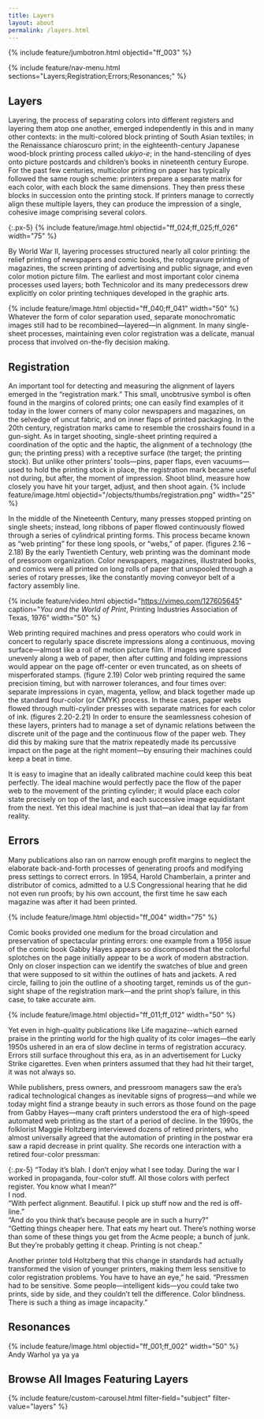 ```yaml
---
title: Layers
layout: about
permalink: /layers.html
---
```


{% include feature/jumbotron.html objectid="ff_003" %} 

{% include feature/nav-menu.html sections="Layers;Registration;Errors;Resonances;" %}

## Layers
Layering, the process of separating colors into different registers and layering them atop one another, emerged independently in this and in many other contexts: in the multi-colored block printing of South Asian textiles; in the Renaissance chiaroscuro print; in the eighteenth-century Japanese wood-block printing process called *ukiyo-e*; in the hand-stenciling of dyes onto picture postcards and children’s books in nineteenth century Europe. For the past few centuries, multicolor printing on paper has typically followed the same rough scheme: printers prepare a separate matrix for each color, with each block the same dimensions. They then press these blocks in succession onto the printing stock. If printers manage to correctly align these multiple layers, they can produce the impression of a single, cohesive image comprising several colors. 

{:.px-5}
{% include feature/image.html objectid="ff_024;ff_025;ff_026" width="75" %}

By World War II, layering processes structured nearly all color printing: the relief printing of newspapers and comic books, the rotogravure printing of magazines, the screen printing of advertising and public signage, and even color motion picture film. The earliest and most important color cinema processes used layers; both Technicolor and its many predecessors drew explicitly on color printing techniques developed in the graphic arts.  

{% include feature/image.html objectid="ff_040;ff_041" width="50" %}
Whatever the form of color separation used, separate monochromatic images still had to be recombined—layered—in alignment. In many single-sheet processes, maintaining even color registration was a delicate, manual process that involved on-the-fly decision making.  
	
## Registration
An important tool for detecting and measuring the alignment of layers emerged in the “registration mark.” This small, unobtrusive symbol is often found in the margins of colored prints; one can easily find examples of it today in the lower corners of many color newspapers and magazines, on the selvedge of uncut fabric, and on inner flaps of printed packaging.  In the 20th century, registration marks came to resemble the crosshairs found in a gun-sight.  As in target shooting, single-sheet printing required a coordination of the optic and the haptic, the alignment of a technology (the gun; the printing press) with a receptive surface (the target; the printing stock). But unlike other printers’ tools—pins, paper flaps, even vacuums—used to hold the printing stock in place, the registration mark became useful not during, but after, the moment of impression. Shoot blind, measure how closely you have hit your target, adjust, and then shoot again. 
{% include feature/image.html objectid="/objects/thumbs/registration.png" width="25" %}

In the middle of the Nineteenth Century, many presses stopped printing on single sheets; instead, long ribbons of paper flowed continuously flowed through a series of cylindrical printing forms. This process became known as “web printing” for these long spools, or “webs,” of paper. (figures 2.16 – 2.18) By the early Twentieth Century, web printing was the dominant mode of pressroom organization.  Color newspapers, magazines, illustrated books, and comics were all printed on long rolls of paper that unspooled through a series of rotary presses, like the constantly moving conveyor belt of a factory assembly line.

{% include feature/video.html objectid="https://vimeo.com/127605645" caption="*You and the World of Print*, Printing Industries Association of Texas, 1976" width="50" %}

Web printing required machines and press operators who could work in concert to regularly space discrete impressions along a continuous, moving surface—almost like a roll of motion picture film. If images were spaced unevenly along a web of paper, then after cutting and folding impressions would appear on the page off-center or even truncated, as on sheets of misperforated stamps. (figure 2.19) Color web printing required the same precision timing, but with narrower tolerances, and four times over: separate impressions in cyan, magenta, yellow, and black together made up the standard four-color (or CMYK) process.  In these cases, paper webs flowed through multi-cylinder presses with separate matrices for each color of ink. (figures 2.20-2.21) In order to ensure the seamlessness cohesion of these layers, printers had to manage a set of dynamic relations between the discrete unit of the page and the continuous flow of the paper web. They did this by making sure that the matrix repeatedly made its percussive impact on the page at the right moment—by ensuring their machines could keep a beat in time. 

It is easy to imagine that an ideally calibrated machine could keep this beat perfectly. The ideal machine would perfectly pace the flow of the paper web to the movement of the printing cylinder; it would place each color state precisely on top of the last, and each successive image equidistant from the next. Yet this ideal machine is just that—an ideal that lay far from reality.

## Errors
Many publications also ran on narrow enough profit margins to neglect the elaborate back-and-forth processes of generating proofs and modifying press settings to correct errors. In 1954, Harold Chamberlain, a printer and distributor of comics, admitted to a U.S Congressional hearing that he did not even run proofs; by his own account, the first time he saw each magazine was after it had been printed.  

{% include feature/image.html objectid="ff_004" width="75" %}

Comic books provided one medium for the broad circulation and preservation of spectacular printing errors: one example from a 1956 issue of the comic book Gabby Hayes appears so discomposed that the colorful splotches on the page initially appear to be a work of modern abstraction. Only on closer inspection can we identify the swatches of blue and green that were supposed to sit within the outlines of hats and jackets. A red circle, failing to join the outline of a shooting target, reminds us of the gun-sight shape of the registration mark—and the print shop’s failure, in this case, to take accurate aim. 

{% include feature/image.html objectid="ff_011;ff_012" width="50" %}

Yet even in high-quality publications like Life magazine--which earned praise in the printing world for the high quality of its color images—the early 1950s ushered in an era of slow decline in terms of registration accuracy. Errors still surface throughout this era, as in an advertisement for Lucky Strike cigarettes. Even when printers assumed that they had hit their target, it was not always so. 

While publishers, press owners, and pressroom managers saw the era’s radical technological changes as inevitable signs of progress—and while we today might find a strange beauty in such errors as those found on the page from Gabby Hayes—many craft printers understood the era of high-speed automated web printing as the start of a period of decline. In the 1990s, the folklorist Maggie Holtzberg interviewed dozens of retired printers, who almost universally agreed that the automation of printing in the postwar era saw a rapid decrease in print quality. She records one interaction with a retired four-color pressman:
	
{:.px-5}
“Today it’s blah. I don’t enjoy what I see today. During the war I worked in propaganda, four-color stuff. All those colors with perfect register. You know what I mean?”<br>
I nod.<br>
“With perfect alignment. Beautiful. I pick up stuff now and the red is off-line.”<br>
“And do you think that’s because people are in such a hurry?”<br>
“Getting things cheaper here. That eats my heart out. There’s nothing worse than some of these things you get from the Acme people; a bunch of junk. But they’re probably getting it cheap. Printing is not cheap.” 

Another printer told Holtzberg that this change in standards had actually transformed the vision of younger printers, making them less sensitive to color registration problems. You have to have an eye,” he said. “Pressmen had to be sensitive. Some people—intelligent kids—you could take two prints, side by side, and they couldn’t tell the difference. Color blindness. There is such a thing as image incapacity.” 

## Resonances
{% include feature/image.html objectid="ff_001;ff_002" width="50" %}
Andy Warhol ya ya ya 

## Browse All Images Featuring Layers
{% include feature/custom-carousel.html filter-field="subject" filter-value="layers" %}




